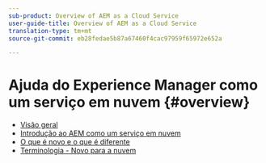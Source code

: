 ```yaml
---
sub-product: Overview of AEM as a Cloud Service
user-guide-title: Overview of AEM as a Cloud Service
translation-type: tm+mt
source-git-commit: eb28fedae5b87a67460f4cac97959f65972e652a

---
```



# Ajuda do Experience Manager como um serviço em nuvem {#overview}

+ [Visão geral](/help/overview/home.md)
+ [Introdução ao AEM como um serviço em nuvem](introduction.md)
+ [O que é novo e o que é diferente](what-is-new-and-different.md)
+ [Terminologia - Novo para a nuvem](terminology.md)
